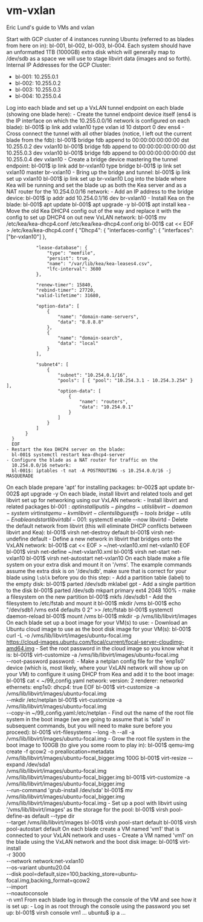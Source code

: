 # vm-vxlan
Eric Lund's guide to VMs and vxlan

Start with GCP cluster of 4 instances running Ubuntu (referred to as
blades from here on in): bl-001, bl-002, bl-003, bl-004.
Each system should have an unformatted 1TB (1000GB) extra disk which
will generally map to /dev/sdb as a space we will use to stage libvirt
data (images and so forth).
Internal IP Addresses for the GCP Cluster:
  - bl-001: 10.255.0.1
  - bl-002: 10.255.0.2
  - bl-003: 10.255.0.3
  - bl-004: 10.255.0.4
  
Log into each blade and set up a VxLAN tunnel endpoint on each blade
(showing one blade here):
    - Create the tunnel endpoint device itself (ens4 is the IP interface
      on which the 10.255.0.0/16 network is configured on each blade):
      bl-001$ ip link add vxlan10 type vxlan id 10 dstport 0 dev ens4
    - Cross connect the tunnel with all other blades (notice, I left out
      the current blade from the fdb):
      bl-001$ bridge fdb append to 00:00:00:00:00:00 dst 10.255.0.2 dev vxlan10
      bl-001$ bridge fdb append to 00:00:00:00:00:00 dst 10.255.0.3 dev vxlan10
      bl-001$ bridge fdb append to 00:00:00:00:00:00 dst 10.255.0.4 dev vxlan10
    - Create a bridge device mastering the tunnel endpoint:
      bl-001$ ip link add br-vxlan10 type bridge
      bl-001$ ip link set vxlan10 master br-vxlan10
    - Bring up the bridge and tunnel:
      bl-001$ ip link set up vxlan10
      bl-001$ ip link set up br-vxlan10
Log into the blade where Kea will be running and set the blade up as
both the Kea server and as a NAT router for the 10.254.0.0/16 network:
    - Add an IP address to the bridge device:
      bl-001$ ip addr add 10.254.0.1/16 dev br-vxlan10
    - Install Kea on the blade:
      bl-001$ apt update
      bl-001$ apt upgrade -y
      bl-001$ apt install kea
    - Move the old Kea DHCP4 config out of the way and replace it with
      the config to set up DHCP4 on out new VxLAN network:
      bl-001$ mv /etc/kea/kea-dhcp4.conf /etc/kea/kea-dhcp4.conf.orig
      bl-001$ cat << EOF > /etc/kea/kea-dhcp4.conf
      {
           "Dhcp4": {
               "interfaces-config": {
                   "interfaces": ["br-vxlan10"]
               },
      
               "lease-database": {
                   "type": "memfile",
                   "persist": true,
                   "name": "/var/lib/kea/kea-leases4.csv",
                   "lfc-interval": 3600
               },
      
               "renew-timer": 15840,
               "rebind-timer": 27720,
               "valid-lifetime": 31680,
      
               "option-data": [
                   {
                       "name": "domain-name-servers",
                       "data": "8.8.8.8"
                   },
                   {
                       "name": "domain-search",
                       "data": "local"
                   }
               ],
      
               "subnet4": [
                   {
                       "subnet": "10.254.0.1/16",
                       "pools": [ { "pool": "10.254.3.1 - 10.254.3.254" } ],
                       "option-data": [
                           {
                               "name": "routers",
                               "data": "10.254.0.1"
                           }
                       ]
                   }
               ]
           }
      }
      EOF
    - Restart the Kea DHCP4 server on the blade:
      bl-001$ systemctl restart kea-dhcp4-server
    - Configure the blade as a NAT router for traffic on the
      10.254.0.0/16 network:
      bl-001$: iptables -t nat -A POSTROUTING -s 10.254.0.0/16 -j MASQUERADE
On each blade prepare 'apt' for installing packages:
  br-002$ apt update
  br-002$ apt upgrade -y
On each blade, install libvirt and related tools and get libvirt set up
for networking using our VxLAN network:
    - Install libvirt and related packages
      bl-001$: apt install iputils-ping dns-utils libvirt-daemon-system \
               virtinst qemu-kvm libvirt-clients libguestfs-tools \
               bridge-utils
    - Enable and start libvirtd
      bl-001$: systemctl enable --now libvirtd
    - Delete the default network from libvirt (this will eliminate DHCP
      conflicts between libvirt and Kea):
      bl-001$ virsh net-destroy default
      bl-001$ virsh net-undefine default
    - Define a new network in libvirt that bridges onto the VxLAN
      network:
      bl-001$ cat << EOF > ~/net-vxlan10.xml
      <network>
        <name>net-vxlan10</name>
        <forward mode="bridge" />
        <bridge name="br-vxlan10" />
      </network>
      EOF
      bl-001$ virsh net-define ~/net-vxlan10.xml
      bl-001$ virsh net-start net-vxlan10
      bl-001$ virsh net-autostart net-vxlan10
On each blade make a file system on your extra disk and mount it on
'/vms'. The example commands assume the extra disk is on '/dev/sdb',
make sure that is correct for your blade using `lsblk` before you do
this step:
    - Add a partition table (label) to the empty disk:
      bl-001$ parted /dev/sdb mklabel gpt
    - Add a single partition to the disk
      bl-001$ parted /dev/sdb mkpart primary ext4 2048 100%
    - make a filesystem on the new partition
      bl-001$ mkfs /dev/sdb1
    - Add the filesystem to /etc/fstab and mount it
      bl-001$ mkdir /vms
      bl-001$ echo "/dev/sdb1     /vms  ext4   defaults 0 2" >> /etc/fstab
      bl-001$ systemctl daemon-reload
      bl-001$ mount /vms
      bl-001$ mkdir -p /vms/lib/libvirt/images
On each blade set up a boot image for your VM(s) to use:
    - Download an Ubuntu cloud image to use as the boot disk image for
      your VM(s):
      bl-001$  curl -L -o /vms/lib/libvirt/images/ubuntu-focal.img \
               https://cloud-images.ubuntu.com/focal/current/focal-server-cloudimg-amd64.img
    - Set the root password in the cloud image so you know what it is:
      bl-001$ virt-customize -a /vms/lib/libvirt/images/ubuntu-focal.img \
              --root-password password:<root-password>
    - Make a netplan config file for the 'enp1s0' device (which is, most
      likely, where your VxLAN network will show up on your VM) to
      configure it using DHCP from Kea and add it to the boot image:
      bl-001$ cat <<EOF > ~/99_config.yaml
      network:
        version: 2
        renderer: networkd
        ethernets:
          enp1s0:
            dhcp4: true
      EOF
      bl-001$ virt-customize -a /vms/lib/libvirt/images/ubuntu-focal.img \
              --mkdir /etc/netplan
      bl-001$ virt-customize -a /vms/lib/libvirt/images/ubuntu-focal.img \
              --copy-in ~/99_config.yaml:/etc/netplan
      - Find out the name of the root file system in the boot image
        (we are going to assume that is 'sda1' in subsequent commands,
        but you will need to make sure before you proceed):
        bl-001$ virt-filesystems --long -h --all -a /vms/lib/libvirt/images/ubuntu-focal.img
      - Grow the root file system in the boot image to 100GB (to give you some room to play in):
        bl-001$ qemu-img create -f qcow2 -o preallocation=metadata \
                         /vms/lib/libvirt/images/ubuntu-focal_bigger.img 100G
        bl-001$ virt-resize --expand  /dev/sda1 \
                            /vms/lib/libvirt/images/ubuntu-focal.img \
                            /vms/lib/libvirt/images/ubuntu-focal_bigger.img
        bl-001$ virt-customize -a /vms/lib/libvirt/images/ubuntu-focal_bigger.img \
                --run-command 'grub-install /dev/sda'
        bl-001$ mv /vms/lib/libvirt/images/ubuntu-focal_bigger.img \
                   /vms/lib/libvirt/images/ubuntu-focal.img
      - Set up a pool with libvirt using '/vms/lib/libvirt/images'
        as the storage for the pool:
        bl-001$ virsh pool-define-as default --type dir \
                      --target /vms/lib/libvirt/images
        bl-001$ virsh pool-start default
        bl-001$ virsh pool-autostart default
On each blade create a VM named 'vm1' that is connected to your VxLAN network and uses
    - Create a VM named 'vm1' on the blade using the VxLAN network and
      the boot disk image:
       bl-001$ virt-install \
         -r 3000 \
         --network network:net-vxlan10  \
         --os-variant ubuntu20.04 \
         --disk pool=default,size=100,backing_store=ubuntu-focal.img,backing_format=qcow2 \
         --import \
         --noautoconsole \
         -n vm1
From each blade log in through the console of the VM and see how it is set up:
    - Log in as root through the console using the password you set up:
      bl-001$ virsh console vm1
      ...
      ubuntu$ ip a
      ...

